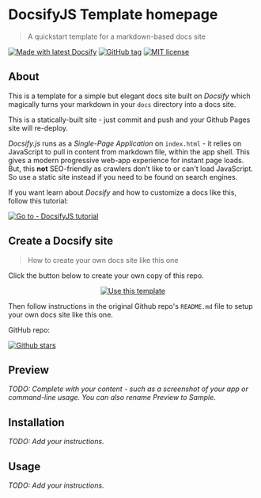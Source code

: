 <!-- TODO: Update with your values. -->
# DocsifyJS Template homepage
> A quickstart template for a markdown-based docs site

 <!-- TODO: Update repo links and change license type if not MIT. -->
[![Made with latest Docsify](https://img.shields.io/npm/v/docsify/latest?label=docsify)](https://docsify.js.org/)
[![GitHub tag](https://img.shields.io/github/tag/MichaelCurrin/docsify-js-template.svg)](https://GitHub.com/MichaelCurrin/docsify-js-template/tags/)
[![MIT license](https://img.shields.io/badge/License-MIT-blue.svg)](https://github.com/MichaelCurrin/docsify-js-template/blob/master/README#license)


<!-- TODO: You can delete the About and Create a Docsify site sections if you create a new project from this template -->

## About

This is a template for a simple but elegant docs site built on _Docsify_ which magically turns your markdown in your `docs` directory into a docs site. 

This is a statically-built site - just commit and push and your Github Pages site will re-deploy.

_Docsify.js_ runs as a _Single-Page Application_ on `index.html` - it relies on JavaScript to pull in content from markdown file, within the app shell. This gives a modern progressive web-app experience for instant page loads. But, this **not** SEO-friendly as crawlers don't like to or can't load JavaScript. So use a static site instead if you need to be found on search engines.

If you want learn about _Docsify_ and how to customize a docs like this, follow this tutorial:

[![Go to - DocsifyJS tutorial](https://img.shields.io/badge/Go_to-DocsifyJS_tutorial-green)](https://michaelcurrin.github.io/docsify-js-tutorial/#/)


## Create a Docsify site
> How to create your own docs site like this one

Click the button below to create your own copy of this repo.

<div align="center">
 
[![Use this template](https://img.shields.io/badge/Use_this_template-2ea44f.svg?style=for-the-badge)](https://github.com/MichaelCurrin/docsify-js-template/generate)

</div>
 
Then follow instructions in the original Github repo's `README.md` file to setup your own docs site like this one.

GitHub repo:

[![Github stars](https://img.shields.io/github/stars/MichaelCurrin/docsify-js-template?style=social)](https://github.com/MichaelCurrin/docsify-js-template/)


<!-- TODO: Replace the body below with your headings and content. Or remove these sections and rather use customize the sidebar to point to each file. -->

## Preview

_TODO: Complete with your content - such as a screenshot of your app or command-line usage. You can also rename Preview to Sample._


## Installation

_TODO: Add your instructions._


## Usage

_TODO: Add your instructions._
